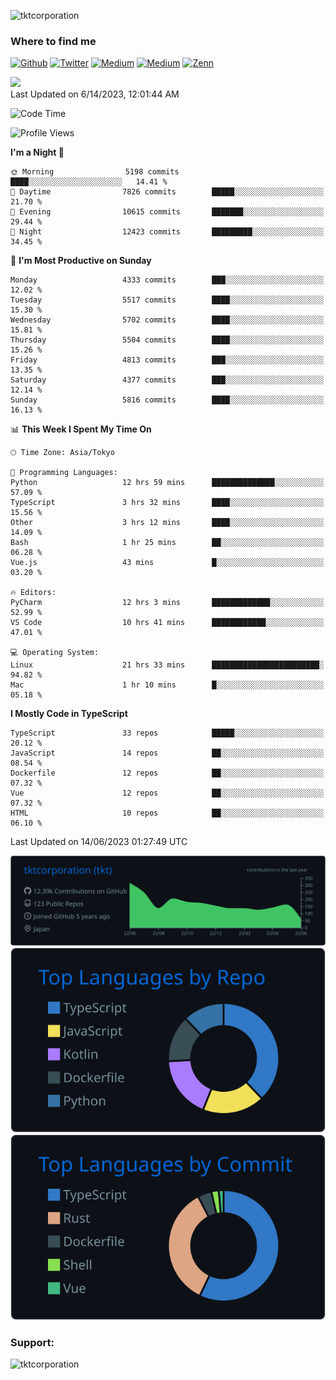<p align="left"> <img src="https://komarev.com/ghpvc/?username=tktcorporation&label=Profile%20views&color=0e75b6&style=flat" alt="tktcorporation" /> </p>

<h3>Where to find me</h3>
<p>
<a href="https://github.com/tktcorporation" target="_blank"><img alt="Github" src="https://img.shields.io/badge/GitHub-%2312100E.svg?&style=for-the-badge&logo=Github&logoColor=white" /></a>
<a href="https://twitter.com/tktcorporation" target="_blank"><img alt="Twitter" src="https://img.shields.io/badge/twitter-%231DA1F2.svg?&style=for-the-badge&logo=twitter&logoColor=white" /></a>
<a href="https://www.linkedin.com/in/tktcorporation" target="_blank"><img alt="Medium" src="https://img.shields.io/badge/linkdin-0a66c2.svg?&style=for-the-badge&logo=linkedin&logoColor=white" /></a>
<a href="https://qiita.com/tktcorporation" target="_blank"><img alt="Medium" src="https://img.shields.io/badge/qiita-55C500.svg?&style=for-the-badge&logo=qiita&logoColor=white" /></a>
<a href="https://zenn.dev/tktcorporation" target="_blank"><img alt="Zenn" src="https://img.shields.io/badge/Zenn-3EA8FF.svg?&style=for-the-badge&logo=Zenn&logoColor=white" /></a>
</p>

<!--START_SECTION:lapras-card-->
<a href="https://lapras.com/public/tktcorporation" target="_blank" rel="noopener noreferrer"><img src="https://lapras-card-generator.vercel.app/api/svg?e=3.86&b=3.48&i=3.58&b1=%23232323&b2=%236d6d6d&i1=%23212121&i2=%23818181&l=en" width="300" ></a>  
Last Updated on 6/14/2023, 12:01:44 AM
<!--END_SECTION:lapras-card-->
  
<!--START_SECTION:waka-->
![Code Time](http://img.shields.io/badge/Code%20Time-1%2C027%20hrs%205%20mins-blue)

![Profile Views](http://img.shields.io/badge/Profile%20Views-2-blue)

**I'm a Night 🦉** 

```text
🌞 Morning                5198 commits        ████░░░░░░░░░░░░░░░░░░░░░   14.41 % 
🌆 Daytime                7826 commits        █████░░░░░░░░░░░░░░░░░░░░   21.70 % 
🌃 Evening                10615 commits       ███████░░░░░░░░░░░░░░░░░░   29.44 % 
🌙 Night                  12423 commits       █████████░░░░░░░░░░░░░░░░   34.45 % 
```
📅 **I'm Most Productive on Sunday** 

```text
Monday                   4333 commits        ███░░░░░░░░░░░░░░░░░░░░░░   12.02 % 
Tuesday                  5517 commits        ████░░░░░░░░░░░░░░░░░░░░░   15.30 % 
Wednesday                5702 commits        ████░░░░░░░░░░░░░░░░░░░░░   15.81 % 
Thursday                 5504 commits        ████░░░░░░░░░░░░░░░░░░░░░   15.26 % 
Friday                   4813 commits        ███░░░░░░░░░░░░░░░░░░░░░░   13.35 % 
Saturday                 4377 commits        ███░░░░░░░░░░░░░░░░░░░░░░   12.14 % 
Sunday                   5816 commits        ████░░░░░░░░░░░░░░░░░░░░░   16.13 % 
```


📊 **This Week I Spent My Time On** 

```text
🕑︎ Time Zone: Asia/Tokyo

💬 Programming Languages: 
Python                   12 hrs 59 mins      ██████████████░░░░░░░░░░░   57.09 % 
TypeScript               3 hrs 32 mins       ████░░░░░░░░░░░░░░░░░░░░░   15.56 % 
Other                    3 hrs 12 mins       ████░░░░░░░░░░░░░░░░░░░░░   14.09 % 
Bash                     1 hr 25 mins        ██░░░░░░░░░░░░░░░░░░░░░░░   06.28 % 
Vue.js                   43 mins             █░░░░░░░░░░░░░░░░░░░░░░░░   03.20 % 

🔥 Editors: 
PyCharm                  12 hrs 3 mins       █████████████░░░░░░░░░░░░   52.99 % 
VS Code                  10 hrs 41 mins      ████████████░░░░░░░░░░░░░   47.01 % 

💻 Operating System: 
Linux                    21 hrs 33 mins      ████████████████████████░   94.82 % 
Mac                      1 hr 10 mins        █░░░░░░░░░░░░░░░░░░░░░░░░   05.18 % 
```

**I Mostly Code in TypeScript** 

```text
TypeScript               33 repos            █████░░░░░░░░░░░░░░░░░░░░   20.12 % 
JavaScript               14 repos            ██░░░░░░░░░░░░░░░░░░░░░░░   08.54 % 
Dockerfile               12 repos            ██░░░░░░░░░░░░░░░░░░░░░░░   07.32 % 
Vue                      12 repos            ██░░░░░░░░░░░░░░░░░░░░░░░   07.32 % 
HTML                     10 repos            ██░░░░░░░░░░░░░░░░░░░░░░░   06.10 % 
```




 Last Updated on 14/06/2023 01:27:49 UTC
<!--END_SECTION:waka-->

[![](https://raw.githubusercontent.com/tktcorporation/tktcorporation/master/profile-summary-card-output/github_dark/0-profile-details.svg)](https://github.com/vn7n24fzkq/github-profile-summary-cards)
[![](https://raw.githubusercontent.com/tktcorporation/tktcorporation/master/profile-summary-card-output/github_dark/1-repos-per-language.svg)](https://github.com/vn7n24fzkq/github-profile-summary-cards) [![](https://raw.githubusercontent.com/tktcorporation/tktcorporation/master/profile-summary-card-output/github_dark/2-most-commit-language.svg)](https://github.com/vn7n24fzkq/github-profile-summary-cards)

<h3 align="left">Support:</h3>
<p><a href="https://www.buymeacoffee.com/tktcorporation"> <img align="left" src="https://cdn.buymeacoffee.com/buttons/v2/default-yellow.png" height="50" width="210" alt="tktcorporation" /></a></p><br><br>
